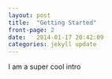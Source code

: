 ```yaml
---
layout: post
title:  "Getting Started"
front-page: 2
date:   2014-01-17 20:42:09
categories: jekyll update
---
```


I am a super cool intro
